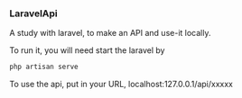 ### LaravelApi

A study with laravel, to make an API and use-it locally.

To run it, you will need start the laravel by 

```bash
php artisan serve
```

To use the api, put in your URL, localhost:127.0.0.1/api/xxxxx
